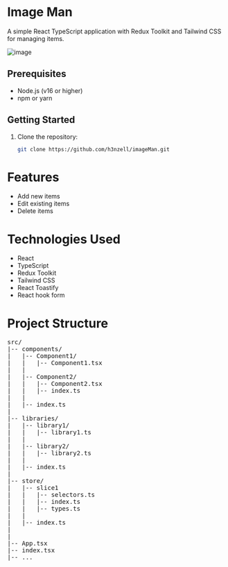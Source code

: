# Image Man
A simple React TypeScript application with Redux Toolkit and Tailwind CSS for managing items.

![image](https://github.com/h3nzell/imageMan/assets/108277072/35e46636-48f8-4c19-adf9-d33ba861c7fa)

## Prerequisites

- Node.js (v16 or higher)
- npm or yarn

## Getting Started

1. Clone the repository:

   ```bash
   git clone https://github.com/h3nzell/imageMan.git
   
# Features

- Add new items
- Edit existing items
- Delete items
  
# Technologies Used
- React
- TypeScript
- Redux Toolkit
- Tailwind CSS
- React Toastify
- React hook form

# Project Structure
<pre>
src/
|-- components/
|   |-- Component1/
|   |   |-- Component1.tsx
|   |
|   |-- Component2/
|   |   |-- Component2.tsx
|   |   |-- index.ts
|   |
|   |-- index.ts
|
|-- libraries/
|   |-- library1/
|   |   |-- library1.ts
|   |
|   |-- library2/
|   |   |-- library2.ts
|   |
|   |-- index.ts
|
|-- store/
|   |-- slice1
|   |   |-- selectors.ts
|   |   |-- index.ts
|   |   |-- types.ts
|   |
|   |-- index.ts
|   
|
|-- App.tsx
|-- index.tsx
|-- ...
</pre>
